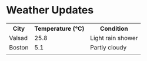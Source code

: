 # Weather Updates

<!-- WEATHER-UPDATE-START -->
<table><tr><th>City</th><th>Temperature (°C)</th><th>Condition</th></tr><tr><td>Valsad</td><td>25.8</td><td>Light rain shower</td></tr><tr><td>Boston</td><td>5.1</td><td>Partly cloudy</td></tr><tr><td></td><td></td><td></td></tr></table>
<!-- WEATHER-UPDATE-END -->
